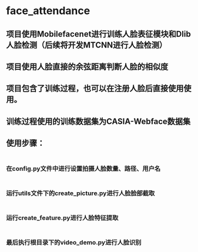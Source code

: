 # face_attendance
## 项目使用Mobilefacenet进行训练人脸表征模块和Dlib人脸检测（后续将开发MTCNN进行人脸检测）
## 项目使用人脸直接的余弦距离判断人脸的相似度
## 项目包含了训练过程，也可以在注册人脸后直接使用使用。
## 训练过程使用的训练数据集为CASIA-Webface数据集
## 使用步骤：
   ### <br>在config.py文件中进行设置拍摄人脸数量、路径、用户名</br>
   ### <br>运行utils文件下的create_picture.py进行人脸脸部截取</br>
   ### <br>运行create_feature.py进行人脸特征提取</br>
   ### <br>最后执行根目录下的video_demo.py进行人脸识别</br>


